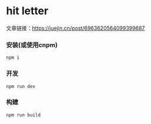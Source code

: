 # hit letter

文章链接：https://juejin.cn/post/6963620564099399687

### 安装(或使用cnpm)
```shell
npm i
```
### 开发
```shell
npm run dev
```
### 构建
```shell
npm run build
```